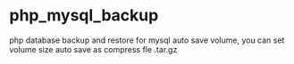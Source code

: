# php_mysql_backup
php database backup and restore for mysql
auto save volume, you can set volume size
auto save as compress fle .tar.gz
